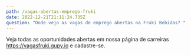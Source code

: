 ```yaml
---
path: /vagas-abertas-emprego-fruki
date: 2022-12-21T21:11:24.735Z
question: "Onde vejo as vagas de emprego abertas na Fruki Bebidas? "
---
```

Veja todas as oportunidades abertas em nossa página de carreiras
https://vagasfruki.gupy.io e cadastre-se.
